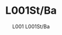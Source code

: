 ---
designer: Alberto Basaglia Natalia Rota Nodari
description: "L001%20is%20a%20collection%20of%20lamps%20with%20an%20iconic%20design%20consisting%20of%20elements%20capable%20of%20creating%20different%20combinations.%20Floor%20lamp%20with%20two%20injection%20moulded%20polycarbonate%20diffusers%20in%20different%20sizes%2C%20steel%20base%20and%20stem.%20Foot%20pedal%20to%20switch%20on."
image_primary: img/L001ST_L001ST-BA_01_zoom.jpg
image_secondary: img/L001ST_L001ST-BA_02_zoom.jpg
manufacturer: Pedrali
href: https://www.pedrali.it/en/products/catalog/Lamp-L001ST-BA/
subtitle: L001 L001St/Ba
title: L001St/Ba
image_thumb: img/L001ST_L001ST-BA_cover.jpg
tags: 
  - pedrali
  - lamps
category: lamps
slug: /manufacturers/pedrali/lamps/alberto-basaglia-natalia-rota-nodari-l-001-st-ba
---